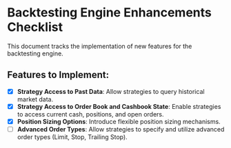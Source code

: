 # Backtesting Engine Enhancements Checklist

This document tracks the implementation of new features for the backtesting engine.

## Features to Implement:

- [x] **Strategy Access to Past Data**: Allow strategies to query historical market data.
- [x] **Strategy Access to Order Book and Cashbook State**: Enable strategies to access current cash, positions, and open orders.
- [x] **Position Sizing Options**: Introduce flexible position sizing mechanisms.
- [ ] **Advanced Order Types**: Allow strategies to specify and utilize advanced order types (Limit, Stop, Trailing Stop).
